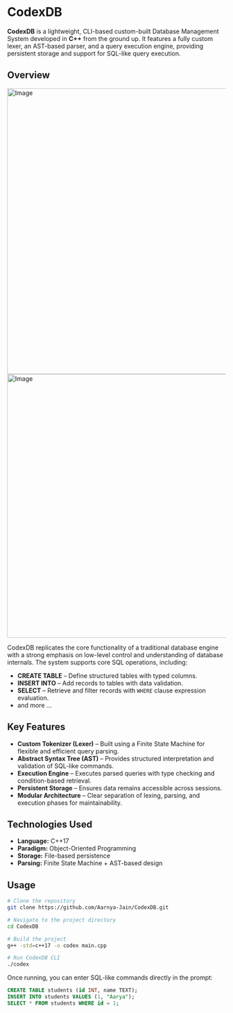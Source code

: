 # CodexDB

**CodexDB** is a lightweight, CLI-based custom-built Database Management System developed in **C++** from the ground up. It features a fully custom lexer, an AST-based parser, and a query execution engine, providing persistent storage and support for SQL-like query execution.

## Overview


<img width="1016" height="659" alt="Image" src="https://github.com/user-attachments/assets/2e6fec2a-1aa9-494f-a4ee-a43bf98e6f86" />


<img width="932" height="608" alt="Image" src="https://github.com/user-attachments/assets/f93cf7f4-231e-4047-a244-9e5cb5775739" />


CodexDB replicates the core functionality of a traditional database engine with a strong emphasis on low-level control and understanding of database internals.
The system supports core SQL operations, including:

* **CREATE TABLE** – Define structured tables with typed columns.
* **INSERT INTO** – Add records to tables with data validation.
* **SELECT** – Retrieve and filter records with `WHERE` clause expression evaluation.
* and more ...

## Key Features

* **Custom Tokenizer (Lexer)** – Built using a Finite State Machine for flexible and efficient query parsing.
* **Abstract Syntax Tree (AST)** – Provides structured interpretation and validation of SQL-like commands.
* **Execution Engine** – Executes parsed queries with type checking and condition-based retrieval.
* **Persistent Storage** – Ensures data remains accessible across sessions.
* **Modular Architecture** – Clear separation of lexing, parsing, and execution phases for maintainability.

## Technologies Used

* **Language:** C++17
* **Paradigm:** Object-Oriented Programming
* **Storage:** File-based persistence
* **Parsing:** Finite State Machine + AST-based design

## Usage

```bash
# Clone the repository
git clone https://github.com/Aarnya-Jain/CodexDB.git

# Navigate to the project directory
cd CodexDB

# Build the project
g++ -std=c++17 -o codex main.cpp

# Run CodexDB CLI
./codex
```

Once running, you can enter SQL-like commands directly in the prompt:

```sql
CREATE TABLE students (id INT, name TEXT);
INSERT INTO students VALUES (1, "Aarya");
SELECT * FROM students WHERE id = 1;
```